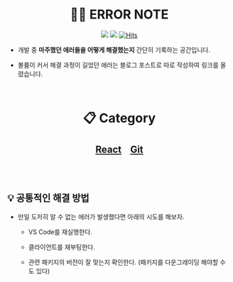 <div align="center">

# 🚨📒 ERROR NOTE

<img src="https://img.shields.io/badge/since-2022.11-grey"></a>
<img src="https://img.shields.io/badge/author-SangYoonLee-lightgrey"></a>
[![Hits](https://hits.seeyoufarm.com/api/count/incr/badge.svg?url=https%3A%2F%2Fgithub.com%2FSangYoonLee1231%2FERROR_NOTE&count_bg=%2379C83D&title_bg=%23555555&icon=&icon_color=%23E7E7E7&title=hits&edge_flat=false)](https://hits.seeyoufarm.com)

</div>

- 개발 중 <strong>마주했던 에러들을 어떻게 해결했는지</strong> 간단히 기록하는 공간입니다.

- 볼륨이 커서 해결 과정이 길었던 애러는 블로그 포스트로 따로 작성하여 링크를 올렸습니다.

<br/>

<div align="center">

# 📋 Category

## <a href="https://github.com/SangYoonLee1231/ERROR_NOTE/blob/main/ERROR/react_error.md">React</a> &nbsp;&nbsp; <a href="https://github.com/SangYoonLee1231/ERROR_NOTE/blob/main/ERROR/git_error.md">Git</a>

</div>

<br/><br/>

## 💡 공통적인 해결 방법

- 만일 도저히 알 수 없는 에러가 발생했다면 아래의 시도를 해보자.

  - VS Code를 재실행한다.

  - 클라이언트를 재부팅한다.

  - 관련 패키지의 버전이 잘 맞는지 확인한다. (패키지를 다운그레이딩 해야할 수도 있다)
